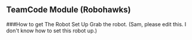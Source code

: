 ## TeamCode Module (Robohawks)

###How to get The Robot Set Up
Grab the robot. (Sam, please edit this. I don't know how to set this robot up.)